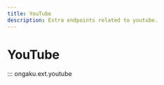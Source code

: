 ```yaml
---
title: YouTube
description: Extra endpoints related to youtube.
---
```


# YouTube

::: ongaku.ext.youtube